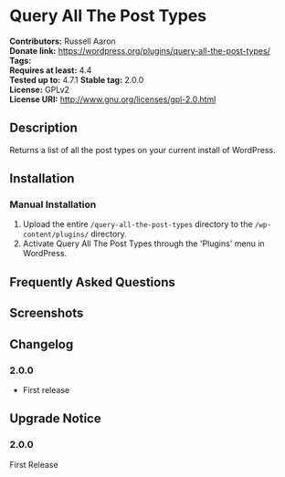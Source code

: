# Query All The Post Types #
**Contributors:**      Russell Aaron  
**Donate link:**       https://wordpress.org/plugins/query-all-the-post-types/  
**Tags:**  
**Requires at least:** 4.4  
**Tested up to:**      4.7.1 
**Stable tag:**        2.0.0  
**License:**           GPLv2  
**License URI:**       http://www.gnu.org/licenses/gpl-2.0.html  

## Description ##

Returns a list of all the post types on your current install of WordPress.

## Installation ##

### Manual Installation ###

1. Upload the entire `/query-all-the-post-types` directory to the `/wp-content/plugins/` directory.
2. Activate Query All The Post Types through the 'Plugins' menu in WordPress.

## Frequently Asked Questions ##


## Screenshots ##


## Changelog ##

### 2.0.0 ###
* First release

## Upgrade Notice ##

### 2.0.0 ###
First Release

